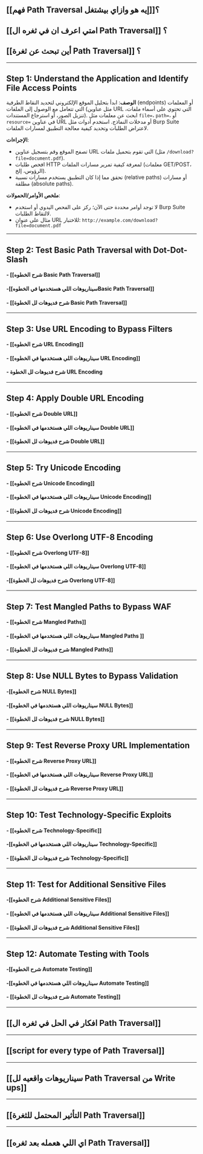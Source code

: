 ## [[فهم Path Traversal إيه هو وازاي بيشتغل]]؟

## [[امتي اعرف ان في ثغره ال Path Traversal]] ؟

## [[أين تبحث عن ثغرة Path Traversal]] ؟

---

## Step 1: Understand the Application and Identify File Access Points
**الوصف**: ابدأ بتحليل الموقع الإلكتروني لتحديد النقاط الطرفية (endpoints) أو المعلمات التي تتعامل مع الوصول إلى الملفات (مثل عناوين URL التي تحتوي على أسماء ملفات، تنزيل الصور، أو استرجاع المستندات). ابحث عن معلمات مثل `file=`، `path=`، أو `resource=` في عناوين URL أو مدخلات النماذج. استخدم أدوات مثل Burp Suite لاعتراض الطلبات وتحديد كيفية معالجة التطبيق لمسارات الملفات.

**الإجراءات**:
- تصفح الموقع وقم بتسجيل عناوين URL التي تقوم بتحميل ملفات (مثل `/download?file=document.pdf`).
- افحص طلبات HTTP لمعرفة كيفية تمرير مسارات الملفات (معلمات GET/POST، الرؤوس، إلخ).
- تحقق مما إذا كان التطبيق يستخدم مسارات نسبية (relative paths) أو مسارات مطلقة (absolute paths).

**ملخص الأوامر/الحمولات**:
- لا توجد أوامر محددة حتى الآن؛ ركز على الفحص اليدوي أو استخدم Burp Suite لالتقاط الطلبات.
- مثال على عنوان URL للاختبار: `http://example.com/download?file=document.pdf`

---

## Step 2: Test Basic Path Traversal with Dot-Dot-Slash
#### - [[شرح الخطوه Basic Path Traversal]]
#### -[[سيناريوهات اللي هستخدمها في الخطوهBasic Path Traversal]]
#### - [[شرح فديوهات لل الخطوة Basic Path Traversal]]

---

## Step 3: Use URL Encoding to Bypass Filters
#### - [[شرح الخطوه URL Encoding]]
#### - [[سيناريوهات اللي هستخدمها في الخطوه URL Encoding]]
#### - شرح فديوهات لل الخطوة URL Encoding

---

## Step 4: Apply Double URL Encoding
#### - [[شرح الخطوه  Double URL]]
#### - [[سيناريوهات اللي هستخدمها في الخطوه Double URL]]
#### - [[شرح فديوهات لل الخطوة Double URL]]

---

## Step 5: Try Unicode Encoding
#### - [[شرح الخطوه  Unicode Encoding]]
#### - [[سيناريوهات اللي هستخدمها في الخطوه Unicode Encoding]]
#### - [[شرح فديوهات لل الخطوة Unicode Encoding]]

---

## Step 6: Use Overlong UTF-8 Encoding
#### - [[شرح الخطوه  Overlong UTF-8]]
#### - [[سيناريوهات اللي هستخدمها في الخطوه Overlong UTF-8]]
#### -[[شرح فديوهات لل الخطوة Overlong UTF-8]]

---

## Step 7: Test Mangled Paths to Bypass WAF
#### - [[شرح الخطوه  Mangled Paths]]
#### - [[سيناريوهات اللي هستخدمها في الخطوه Mangled Paths ]]
#### - [[شرح فديوهات لل الخطوة Mangled Paths]]

---

## Step 8: Use NULL Bytes to Bypass Validation
#### -[[شرح الخطوه  NULL Bytes]]
#### -[[سيناريوهات اللي هستخدمها في الخطوه NULL Bytes]]
#### - [[شرح فديوهات لل الخطوة NULL Bytes]]

---

## Step 9: Test Reverse Proxy URL Implementation
#### - [[شرح الخطوه  Reverse Proxy URL]]
#### - [[سيناريوهات اللي هستخدمها في الخطوه Reverse Proxy URL]]
#### - [[شرح فديوهات لل الخطوة Reverse Proxy URL]]

---

## Step 10: Test Technology-Specific Exploits
#### - [[شرح الخطوه  Technology-Specific]]
#### -[[سيناريوهات اللي هستخدمها في الخطوه Technology-Specific]]
#### - [[شرح فديوهات لل الخطوة Technology-Specific]]

---

## Step 11: Test for Additional Sensitive Files
#### -[[شرح الخطوه  Additional Sensitive Files]]
#### - [[سيناريوهات اللي هستخدمها في الخطوه Additional Sensitive Files]]
#### - [[شرح فديوهات لل الخطوة Additional Sensitive Files]]
 
---

## Step 12: Automate Testing with Tools
#### -[[شرح الخطوه  Automate Testing]]
#### -[[سيناريوهات اللي هستخدمها في الخطوه Automate Testing]]
#### - [[شرح فديوهات لل الخطوة Automate Testing]]

---


## [[افكار في الحل في ثغره ال Path Traversal]]

----
## [[script for every type of Path Traversal]]

---
## [[سيناريوهات واقعيه لل Path Traversal من Write ups]]

---

## [[التأثير المحتمل للثغرة Path Traversal]]


---
## [[اي اللي هعمله بعد ثغره Path Traversal]]